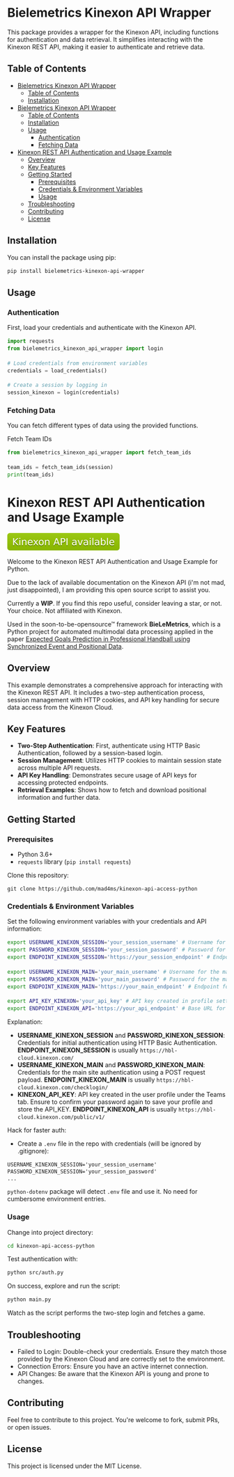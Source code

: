 
# Bielemetrics Kinexon API Wrapper

This package provides a wrapper for the Kinexon API, including functions for authentication and data retrieval. It simplifies interacting with the Kinexon REST API, making it easier to authenticate and retrieve data.

## Table of Contents
- [Bielemetrics Kinexon API Wrapper](#bielemetrics-kinexon-api-wrapper)
  - [Table of Contents](#table-of-contents)
  - [Installation](#installation)
- [Bielemetrics Kinexon API Wrapper](#bielemetrics-kinexon-api-wrapper-1)
  - [Table of Contents](#table-of-contents-1)
  - [Installation](#installation-1)
  - [Usage](#usage)
    - [Authentication](#authentication)
    - [Fetching Data](#fetching-data)
- [Kinexon REST API Authentication and Usage Example](#kinexon-rest-api-authentication-and-usage-example)
  - [Overview](#overview)
  - [Key Features](#key-features)
  - [Getting Started](#getting-started)
    - [Prerequisites](#prerequisites)
    - [Credentials \& Environment Variables](#credentials--environment-variables)
    - [Usage](#usage-1)
  - [Troubleshooting](#troubleshooting)
  - [Contributing](#contributing)
  - [License](#license)

## Installation

You can install the package using pip:

```bash
pip install bielemetrics-kinexon-api-wrapper
```

## Usage
### Authentication
First, load your credentials and authenticate with the Kinexon API.

```python
import requests
from bielemetrics_kinexon_api_wrapper import login

# Load credentials from environment variables
credentials = load_credentials()

# Create a session by logging in
session_kinexon = login(credentials)
```

    
### Fetching Data
You can fetch different types of data using the provided functions.

Fetch Team IDs
```python
from bielemetrics_kinexon_api_wrapper import fetch_team_ids

team_ids = fetch_team_ids(session)
print(team_ids)
```

# Kinexon REST API Authentication and Usage Example

![API Status](./badge.svg)

Welcome to the Kinexon REST API Authentication and Usage Example for Python.

Due to the lack of available documentation on the Kinexon API (i'm not mad, just disappointed), I am providing this open source script to assist you.


Currently a **WIP**. If you find this repo useful, consider leaving a star, or not. Your choice. Not affiliated with Kinexon.

Used in the soon-to-be-opensource™ framework **BieLeMetrics**, which is a Python project for automated multimodal data processing applied in the paper [Expected Goals Prediction in Professional Handball using Synchronized Event and Positional Data](https://www.researchgate.net/publication/375086950_Expected_Goals_Prediction_in_Professional_Handball_using_Synchronized_Event_and_Positional_Data).

## Overview
This example demonstrates a comprehensive approach for interacting with the Kinexon REST API. It includes a two-step authentication process, session management with HTTP cookies, and API key handling for secure data access from the Kinexon Cloud.

## Key Features
- **Two-Step Authentication**: First, authenticate using HTTP Basic Authentication, followed by a session-based login.
- **Session Management**: Utilizes HTTP cookies to maintain session state across multiple API requests.
- **API Key Handling**: Demonstrates secure usage of API keys for accessing protected endpoints.
- **Retrieval Examples**: Shows how to fetch and download positional information and further data.

## Getting Started

### Prerequisites
- Python 3.6+
- `requests` library (`pip install requests`)


Clone this repository:
```
git clone https://github.com/mad4ms/kinexon-api-access-python
```



### Credentials & Environment Variables
Set the following environment variables with your credentials and API information:

```sh
export USERNAME_KINEXON_SESSION='your_session_username' # Username for the popup on the website
export PASSWORD_KINEXON_SESSION='your_session_password' # Password for the popup on the website
export ENDPOINT_KINEXON_SESSION='https://your_session_endpoint' # Endpoint for the session login

export USERNAME_KINEXON_MAIN='your_main_username' # Username for the main login site
export PASSWORD_KINEXON_MAIN='your_main_password' # Password for the main login site
export ENDPOINT_KINEXON_MAIN='https://your_main_endpoint' # Endpoint for the main login

export API_KEY_KINEXON='your_api_key' # API key created in profile settings
export ENDPOINT_KINEXON_API='https://your_api_endpoint' # Base URL for the Kinexon API


```
Explanation:

- **USERNAME_KINEXON_SESSION** and **PASSWORD_KINEXON_SESSION**: Credentials for initial authentication using HTTP Basic Authentication. **ENDPOINT_KINEXON_SESSION** is usually `https://hbl-cloud.kinexon.com/`
- **USERNAME_KINEXON_MAIN** and **PASSWORD_KINEXON_MAIN**: Credentials for the main site authentication using a POST request payload. **ENDPOINT_KINEXON_MAIN** is usually `https://hbl-cloud.kinexon.com/checklogin/`
- **KINEXON_API_KEY**: API key created in the user profile under the Teams tab. Ensure to confirm your password again to save your profile and store the API_KEY. **ENDPOINT_KINEXON_API**  is usually `https://hbl-cloud.kinexon.com/public/v1/`

Hack for faster auth:
- Create a `.env` file in the repo with credentials (will be ignored by .gitignore):
```
USERNAME_KINEXON_SESSION='your_session_username'
PASSWORD_KINEXON_SESSION='your_session_password'
...
```
`python-dotenv` package will detect `.env` file and use it. No need for cumbersome environment entries. 
### Usage
Change into project directory:
```sh
cd kinexon-api-access-python
```
Test authentication with:
```sh
python src/auth.py
```
On success, explore and run the script:

```sh
python main.py
```
Watch as the script performs the two-step login and fetches a game.

## Troubleshooting
- Failed to Login: Double-check your credentials. Ensure they match those provided by the Kinexon Cloud and are correctly set to the environment.
- Connection Errors: Ensure you have an active internet connection.
- API Changes: Be aware that the Kinexon API is young and prone to changes.
## Contributing
Feel free to contribute to this project. You're welcome to fork, submit PRs, or open issues.

## License
This project is licensed under the MIT License.